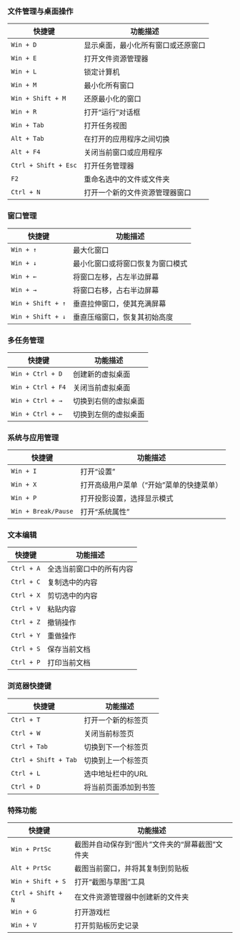 ### **文件管理与桌面操作**
| 快捷键               | 功能描述                           |
| -------------------- | ---------------------------------- |
| `Win + D`            | 显示桌面，最小化所有窗口或还原窗口 |
| `Win + E`            | 打开文件资源管理器                 |
| `Win + L`            | 锁定计算机                         |
| `Win + M`            | 最小化所有窗口                     |
| `Win + Shift + M`    | 还原最小化的窗口                   |
| `Win + R`            | 打开“运行”对话框                   |
| `Win + Tab`          | 打开任务视图                       |
| `Alt + Tab`          | 在打开的应用程序之间切换           |
| `Alt + F4`           | 关闭当前窗口或应用程序             |
| `Ctrl + Shift + Esc` | 打开任务管理器                     |
| `F2`                 | 重命名选中的文件或文件夹           |
| `Ctrl + N`           | 打开一个新的文件资源管理器窗口     |

### **窗口管理**
| 快捷键            | 功能描述                         |
| ----------------- | -------------------------------- |
| `Win + ↑`         | 最大化窗口                       |
| `Win + ↓`         | 最小化窗口或将窗口恢复为窗口模式 |
| `Win + ←`         | 将窗口左移，占左半边屏幕         |
| `Win + →`         | 将窗口右移，占右半边屏幕         |
| `Win + Shift + ↑` | 垂直拉伸窗口，使其充满屏幕       |
| `Win + Shift + ↓` | 垂直压缩窗口，恢复其初始高度     |

### **多任务管理**
| 快捷键            | 功能描述             |
| ----------------- | -------------------- |
| `Win + Ctrl + D`  | 创建新的虚拟桌面     |
| `Win + Ctrl + F4` | 关闭当前虚拟桌面     |
| `Win + Ctrl + →`  | 切换到右侧的虚拟桌面 |
| `Win + Ctrl + ←`  | 切换到左侧的虚拟桌面 |

### **系统与应用管理**
| 快捷键              | 功能描述                                 |
| ------------------- | ---------------------------------------- |
| `Win + I`           | 打开“设置”                               |
| `Win + X`           | 打开高级用户菜单（“开始”菜单的快捷菜单） |
| `Win + P`           | 打开投影设置，选择显示模式               |
| `Win + Break/Pause` | 打开“系统属性”                           |

### **文本编辑**
| 快捷键     | 功能描述                 |
| ---------- | ------------------------ |
| `Ctrl + A` | 全选当前窗口中的所有内容 |
| `Ctrl + C` | 复制选中的内容           |
| `Ctrl + X` | 剪切选中的内容           |
| `Ctrl + V` | 粘贴内容                 |
| `Ctrl + Z` | 撤销操作                 |
| `Ctrl + Y` | 重做操作                 |
| `Ctrl + S` | 保存当前文档             |
| `Ctrl + P` | 打印当前文档             |

### **浏览器快捷键**
| 快捷键               | 功能描述             |
| -------------------- | -------------------- |
| `Ctrl + T`           | 打开一个新的标签页   |
| `Ctrl + W`           | 关闭当前标签页       |
| `Ctrl + Tab`         | 切换到下一个标签页   |
| `Ctrl + Shift + Tab` | 切换到上一个标签页   |
| `Ctrl + L`           | 选中地址栏中的URL    |
| `Ctrl + D`           | 将当前页面添加到书签 |

### **特殊功能**
| 快捷键             | 功能描述                                       |
| ------------------ | ---------------------------------------------- |
| `Win + PrtSc`      | 截图并自动保存到“图片”文件夹的“屏幕截图”文件夹 |
| `Alt + PrtSc`      | 截图当前窗口，并将其复制到剪贴板               |
| `Win + Shift + S`  | 打开“截图与草图”工具                           |
| `Ctrl + Shift + N` | 在文件资源管理器中创建新的文件夹               |
| `Win + G`          | 打开游戏栏                                     |
| `Win + V`          | 打开剪贴板历史记录                             |
